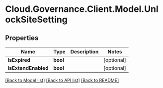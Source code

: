 # Cloud.Governance.Client.Model.UnlockSiteSetting
## Properties

Name | Type | Description | Notes
------------ | ------------- | ------------- | -------------
**IsExpired** | **bool** |  | [optional] 
**IsExtendEnabled** | **bool** |  | [optional] 

[[Back to Model list]](../README.md#documentation-for-models) [[Back to API list]](../README.md#documentation-for-api-endpoints) [[Back to README]](../README.md)

